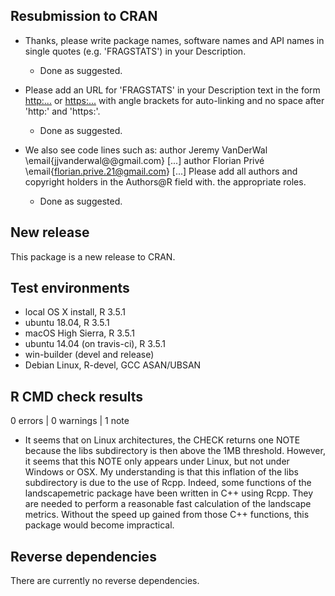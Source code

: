 ## Resubmission to CRAN

* Thanks, please write package names, software names and API names in 
single quotes (e.g. 'FRAGSTATS') in your Description.
    * Done as suggested.

* Please add an URL for 'FRAGSTATS' in your Description text in the form
<http:...> or <https:...>
with angle brackets for auto-linking and no space after 'http:' and 
'https:'.
    * Done as suggested.

* We also see code lines such as: author Jeremy VanDerWal \email{jjvanderwal@@gmail.com} [...] 
author Florian Privé \email{florian.prive.21@gmail.com} [...] Please add all authors 
and copyright holders in the Authors@R field with.
the appropriate roles.
    * Done as suggested.

## New release

This package is a new release to CRAN.

## Test environments
* local OS X install, R 3.5.1
* ubuntu 18.04, R 3.5.1
* macOS High Sierra, R 3.5.1
* ubuntu 14.04 (on travis-ci), R 3.5.1
* win-builder (devel and release)
* Debian Linux, R-devel, GCC ASAN/UBSAN

## R CMD check results

0 errors | 0 warnings | 1 note

* It seems that on Linux architectures, the CHECK returns one NOTE because the libs subdirectory is then above the 1MB threshold. However, it seems that this NOTE only appears under Linux, but not under Windows or OSX. My understanding is that this inflation of the libs subdirectory is due to the use of Rcpp. Indeed, some functions of the landscapemetric package have been written in C++ using Rcpp. They are needed to perform a reasonable fast calculation of the landscape metrics. Without the speed up gained from those C++ functions, this package would become impractical.

## Reverse dependencies

There are currently no reverse dependencies.
